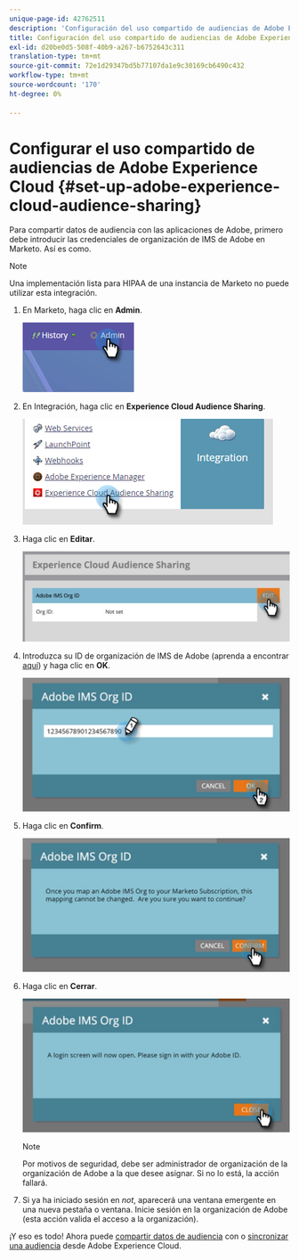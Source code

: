 ```yaml
---
unique-page-id: 42762511
description: 'Configuración del uso compartido de audiencias de Adobe Experience Cloud: Documentos de Marketo: Documentación del producto'
title: Configuración del uso compartido de audiencias de Adobe Experience Cloud
exl-id: d20be0d5-508f-40b9-a267-b6752643c311
translation-type: tm+mt
source-git-commit: 72e1d29347bd5b77107da1e9c30169cb6490c432
workflow-type: tm+mt
source-wordcount: '170'
ht-degree: 0%

---
```


# Configurar el uso compartido de audiencias de Adobe Experience Cloud {#set-up-adobe-experience-cloud-audience-sharing}

Para compartir datos de audiencia con las aplicaciones de Adobe, primero debe introducir las credenciales de organización de IMS de Adobe en Marketo. Así es como.

>[!NOTE]
>
>Una implementación lista para HIPAA de una instancia de Marketo no puede utilizar esta integración.

1. En Marketo, haga clic en **Admin**.

   ![](assets/one-2.png)

1. En Integración, haga clic en **Experience Cloud Audience Sharing**.

   ![](assets/two-2.png)

1. Haga clic en **Editar**.

   ![](assets/three-2.png)

1. Introduzca su ID de organización de IMS de Adobe (aprenda a encontrar [aquí](https://docs.adobe.com/content/help/en/control-panel/using/faq.html)) y haga clic en **OK**.

   ![](assets/four-2.png)

1. Haga clic en **Confirm**.

   ![](assets/five-1.png)

1. Haga clic en **Cerrar**.

   ![](assets/six-2.png)

   >[!NOTE]
   >
   >Por motivos de seguridad, debe ser administrador de organización de la organización de Adobe a la que desee asignar. Si no lo está, la acción fallará.

1. Si ya ha iniciado sesión en _not_, aparecerá una ventana emergente en una nueva pestaña o ventana. Inicie sesión en la organización de Adobe (esta acción valida el acceso a la organización).

¡Y eso es todo! Ahora puede [compartir datos de audiencia](/help/marketo/product-docs/core-marketo-concepts/smart-lists-and-static-lists/static-lists/send-a-list-to-adobe-experience-cloud.md) con o [sincronizar una audiencia](/help/marketo/product-docs/core-marketo-concepts/miscellaneous/sync-an-audience-from-adobe-experience-cloud.md) desde Adobe Experience Cloud.
